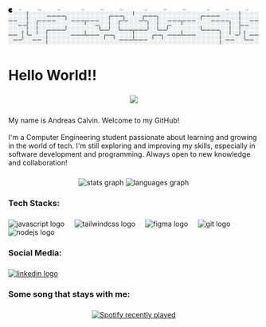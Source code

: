 <picture>
  <source media="(prefers-color-scheme: dark)" srcset="https://raw.githubusercontent.com/andreasc21/andreasc21/output/pacman-contribution-graph-dark.svg">
  <source media="(prefers-color-scheme: light)" srcset="https://raw.githubusercontent.com/andreasc21/andreasc21/output/pacman-contribution-graph.svg">
  <img alt="pacman contribution graph" src="https://raw.githubusercontent.com/andreasc21/andreasc21/output/pacman-contribution-graph.svg">
</picture>

###

<h1 align="left">Hello World!!</h1>

###

<div align="center">
  <img height="200" src="https://media1.tenor.com/m/tXS08tuOghEAAAAC/the-quintessential-quintuplets-itsuki-nakano.gif"  />
</div>

###

<p align="left">My name is Andreas Calvin. Welcome to my GitHub!<br><br>I'm a Computer Engineering student passionate about learning and growing in the world of tech. I'm still exploring and improving my skills, especially in software development and programming. Always open to new knowledge and collaboration!</p>

###

<div align="center">
  <img src="https://github-readme-stats.vercel.app/api?username=andreasc21&hide_title=false&hide_rank=false&show_icons=true&include_all_commits=true&count_private=true&disable_animations=false&theme=dracula&locale=en&hide_border=false&order=1" height="150" alt="stats graph"  />
  <img src="https://github-readme-stats.vercel.app/api/top-langs?username=andreasc21&locale=en&hide_title=false&layout=compact&card_width=320&langs_count=5&theme=dracula&hide_border=false&order=2" height="150" alt="languages graph"  />
</div>

###

<h3 align="left">Tech Stacks:</h3>

###

<div align="left">
  <img src="https://cdn.jsdelivr.net/gh/devicons/devicon/icons/javascript/javascript-original.svg" height="40" alt="javascript logo"  />
  <img width="12" />
  <img src="https://cdn.jsdelivr.net/gh/devicons/devicon/icons/tailwindcss/tailwindcss-original-wordmark.svg" height="40" alt="tailwindcss logo"  />
  <img width="12" />
  <img src="https://cdn.jsdelivr.net/gh/devicons/devicon/icons/figma/figma-original.svg" height="40" alt="figma logo"  />
  <img width="12" />
  <img src="https://cdn.jsdelivr.net/gh/devicons/devicon/icons/git/git-original.svg" height="40" alt="git logo"  />
  <img width="12" />
  <img src="https://cdn.jsdelivr.net/gh/devicons/devicon/icons/nodejs/nodejs-original.svg" height="40" alt="nodejs logo"  />
</div>

###

<h3 align="left">Social Media:</h3>

###

<div align="left">
  <a href="https://linkedin.com/in/andreascalvin" target="_blank">
    <img src="https://raw.githubusercontent.com/maurodesouza/profile-readme-generator/master/src/assets/icons/social/linkedin/default.svg" width="52" height="40" alt="linkedin logo"  />
  </a>
</div>

###

<h3 align="left">Some song that stays with me:</h3>

###

<div align="center">
  <a href="https://open.spotify.com/user/la8svlyttsn4gcmv368mvlsan">
    <img src="https://spotify-recently-played-readme.vercel.app/api?user=la8svlyttsn4gcmv368mvlsan&count=5&unique=false" alt="Spotify recently played"  />
  </a>
</div>

###
